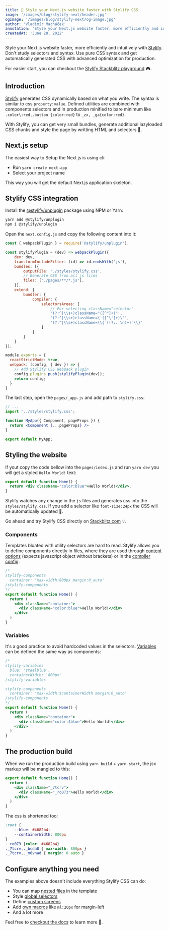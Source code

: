 ```yaml
---
title: 🚀 Style your Next.js website faster with Stylify CSS
image: '/images/blog/stylify-next/header.jpg'
ogImage: '/images/blog/stylify-next/og-image.jpg'
author: 'Vladimír Macháček'
annotation: "Style your Next.js website faster, more efficiently and intuitively with Stylify."
createdAt: 'June 28, 2022'
---
```


Style your Next.js website faster, more efficiently and intuitively with [Stylify](https://stylifycss.com). Don't study selectors and syntax. Use pure CSS syntax and get automatically generated CSS with advanced optimization for production.

For easier start, you can checkout the [Stylify Stackblitz playground](https://stackblitz.com/edit/stylify-nextjs-template?devtoolsheight=33&file=pages%2Findex.js) 🎮.

## Introduction
[Stylify](https://stylifycss.com) generates CSS dynamically based on what you write. The syntax is similar to css `property:value`. Defined utilities are combined with components selectors and in production minified to bare minimum like `.color\:red,.button {color:red}` to `_zx, _ga{color:red}`.

With Stylify, you can get very small bundles, generate additional lazyloaded CSS chunks and style the page by writting HTML and selectors 🤟.

## Next.js setup
The easiest way to Setup the Next.js is using cli:
- Run `yarn create next-app`
- Select your project name

This way you will get the default Next.js application skeleton.

## Stylify CSS integration
Install the [@stylify/unplugin](https://stylifycss.com/docs/unplugin) package using NPM or Yarn:

```bash
yarn add @stylify/unplugin
npm i @stylify/unplugin
```

Open the `next.config.js` and copy the following content into it:

```js
const { webpackPlugin } = require('@stylify/unplugin');

const stylifyPlugin = (dev) => webpackPlugin({
    dev: dev,
    transformIncludeFilter: (id) => id.endsWith('js'),
    bundles: [{
        outputFile: './styles/stylify.css',
        // Generate CSS from all js files
        files: ['./pages/**/*.js'],
    }],
    extend: {
        bundler: {
            compiler: {
                selectorsAreas: [
                    // For selecting className="selector"
                    '(?:^|\\s+)className="([^"]+)"',
                    '(?:^|\\s+)className=\'([^\']+)\'',
                    '(?:^|\\s+)className=\\{`((?:.|\n)+)`\\}'
                ]
            }
        }
    }
});

module.exports = {
  reactStrictMode: true,
  webpack: (config, { dev }) => {
    // Add Stylify CSS Webpack plugin
    config.plugins.push(stylifyPlugin(dev));
    return config;
  }
}
```

The last step, open the `pages/_app.js` and add path to `stylify.css`:

```jsx
// ...
import '../styles/stylify.css';

function MyApp({ Component, pageProps }) {
  return <Component {...pageProps} />
}

export default MyApp;
```

## Styling the website
If yout copy the code bellow into the `pages/index.js` and run `yarn dev` you will get a styled `Hello World!` text:

```jsx
export default function Home() {
  return <div className="color:blue">Hello World!</div>;
}
```
Stylify watches any change in the `js` files and generates css into the `styles/stylify.css`.
If you add a selector like `font-size:24px` the CSS will be automatically updated 🎉.

Go ahead and try Stylify CSS directly on [Stackblitz.com](https://stackblitz.com/edit/stylify-nextjs-template?devtoolsheight=33&file=pages%2Findex.js) 💡.

### Components
Templates bloated with utility selectors are hard to read. Stylify allows you to define components directly in files, where they are used through [content options](https://stylifycss.com/docs/get-started#defining-a-component) (expects javascript object without brackets) or in the [compiler config](https://stylifycss.com/docs/get-started#defining-a-component).

```jsx
/*
stylify-components
  container: 'max-width:800px margin:0_auto'
/stylify-components
*/
export default function Home() {
  return (
    <div className="container">
      <div className="color:blue">Hello World!</div>
    </div>
  )
}
```

### Variables
It's a good practice to avoid hardcoded values in the selectors. [Variables](https://stylifycss.com/docs/get-started#adding-a-variable) can be defined the same way as components:

```jsx
/*
stylify-variables
  blue: 'steelblue',
  containerWidth: '800px'
/stylify-variables

stylify-components
  container: 'max-width:$containerWidth margin:0_auto'
/stylify-components
*/
export default function Home() {
  return (
    <div className="container">
      <div className="color:$blue">Hello World!</div>
    </div>
  )
}
```

## The production build
When we run the production build using `yarn build` + `yarn start`, the jsx markup will be mangled to this:

```jsx
export default function Home() {
  return (
    <div className="_7tcrv">
      <div className="_ro073">Hello World!</div>
    </div>
  )
}
```

The css is shortened too:
```css
:root {
    --blue: #4682b4;
    --containerWidth: 800px
}
._ro073 {color: #4682b4}
._7tcrv,._bcda8 { max-width: 800px }
._7tcrv,._m0vnad { margin: 0 auto }
```

## Configure anything you need
The examples above doesn't include everything Stylify CSS can do:
- You can map [nested files](https://stylifycss.com/docs/bundler#files-content-option) in the template
- Style [global selectors](https://stylifycss.com/docs/stylify/compiler#plainselectors)
- Define [custom screens](https://stylifycss.com/docs/stylify/compiler#screens)
- Add [own macros](https://stylifycss.com/docs/stylify/compiler#macros) like `ml:20px` for margin-left
- And a lot more

Feel free to [checkout the docs](https://stylifycss.com/docs/get-started) to learn more 💎.
